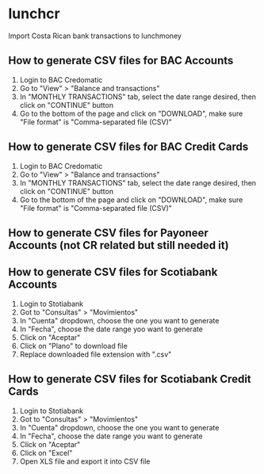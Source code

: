 # lunchcr

Import Costa Rican bank transactions to lunchmoney

## How to generate CSV files for BAC Accounts

1. Login to BAC Credomatic
2. Go to "View" > "Balance and transactions"
3. In "MONTHLY TRANSACTIONS" tab, select the date range desired, then click on "CONTINUE" button
4. Go to the bottom of the page and click on "DOWNLOAD", make sure "File format" is "Comma-separated file (CSV)"

## How to generate CSV files for BAC Credit Cards

1. Login to BAC Credomatic
2. Go to "View" > "Balance and transactions"
3. In "MONTHLY TRANSACTIONS" tab, select the date range desired, then click on "CONTINUE" button
4. Go to the bottom of the page and click on "DOWNLOAD", make sure "File format" is "Comma-separated file (CSV)"

## How to generate CSV files for Payoneer Accounts (not CR related but still needed it)



## How to generate CSV files for Scotiabank Accounts

1. Login to Stotiabank
2. Got to "Consultas" > "Movimientos"
3. In "Cuenta" dropdown, choose the one you want to generate
4. In "Fecha", choose the date range yoo want to generate
5. Click on "Aceptar"
6. Click on "Plano" to download file
7. Replace downloaded file extension with ".csv"

## How to generate CSV files for Scotiabank Credit Cards

1. Login to Stotiabank
2. Got to "Consultas" > "Movimientos"
3. In "Cuenta" dropdown, choose the one you want to generate
4. In "Fecha", choose the date range you want to generate
5. Click on "Aceptar"
6. Click on "Excel"
7. Open XLS file and export it into CSV file
